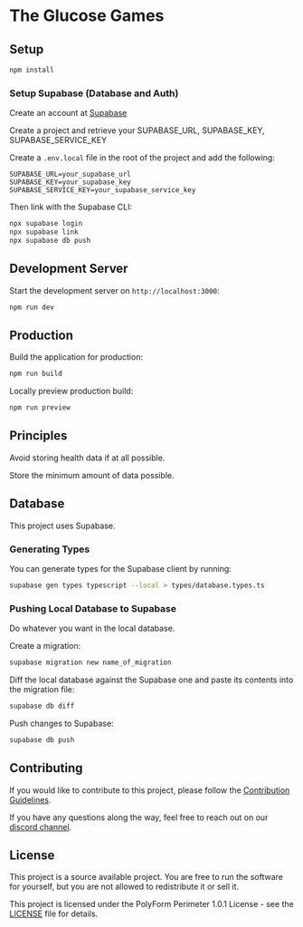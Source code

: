 # The Glucose Games

## Setup

```bash
npm install
```

### Setup Supabase (Database and Auth)

Create an account at [Supabase](https://supabase.com/)

Create a project and retrieve your SUPABASE_URL, SUPABASE_KEY, SUPABASE_SERVICE_KEY

Create a `.env.local` file in the root of the project and add the following:

```.dotenv
SUPABASE_URL=your_supabase_url
SUPABASE_KEY=your_supabase_key
SUPABASE_SERVICE_KEY=your_supabase_service_key
```

Then link with the Supabase CLI:

```bash
npx supabase login
npx supabase link
npx supabase db push
```

## Development Server

Start the development server on `http://localhost:3000`:

```bash
npm run dev
```

## Production

Build the application for production:

```bash
npm run build
```

Locally preview production build:

```bash
npm run preview
```

## Principles

Avoid storing health data if at all possible.

Store the minimum amount of data possible.

## Database

This project uses Supabase.

### Generating Types

You can generate types for the Supabase client by running:

```bash
supabase gen types typescript --local > types/database.types.ts
```

### Pushing Local Database to Supabase

Do whatever you want in the local database.

Create a migration:

```bash
supabase migration new name_of_migration
```

Diff the local database against the Supabase one and paste its contents into the migration file:

```bash
supabase db diff
```

Push changes to Supabase:

```bash
supabase db push
```

## Contributing

If you would like to contribute to this project, please follow the [Contribution Guidelines](CONTRIBUTING.md).

If you have any questions along the way, feel free to reach out on our [discord channel](https://discord.gg/v7mCxUE4).

## License

This project is a source available project.
You are free to run the software for yourself, but you are not allowed to redistribute it or sell it.

This project is licensed under the PolyForm Perimeter 1.0.1 License - see the [LICENSE](LICENSE) file for details.
